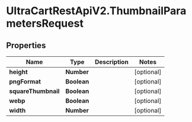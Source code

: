 # UltraCartRestApiV2.ThumbnailParametersRequest

## Properties

Name | Type | Description | Notes
------------ | ------------- | ------------- | -------------
**height** | **Number** |  | [optional] 
**pngFormat** | **Boolean** |  | [optional] 
**squareThumbnail** | **Boolean** |  | [optional] 
**webp** | **Boolean** |  | [optional] 
**width** | **Number** |  | [optional] 


